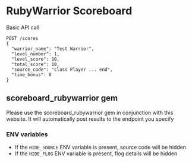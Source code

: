 RubyWarrior Scoreboard
======================

Basic API call

    POST /scores
    {
      "warrior_name": "Test Warrior",
      "level_number": 1,
      "level_score": 10,
      "total_score": 10,
      "source_code": "class Player ... end",
      "time_bonus": 0
    }

## scoreboard_rubywarrior gem
Please use the scoreboard_rubywarrior gem in conjunction
with this website.  It will automatically post results to
the endpoint you specify

### ENV variables

* If the `HIDE_SOURCE` ENV variable is present, source code will be hidden
* If the `HIDE_FLOG` ENV variable is present, flog details will be hidden
